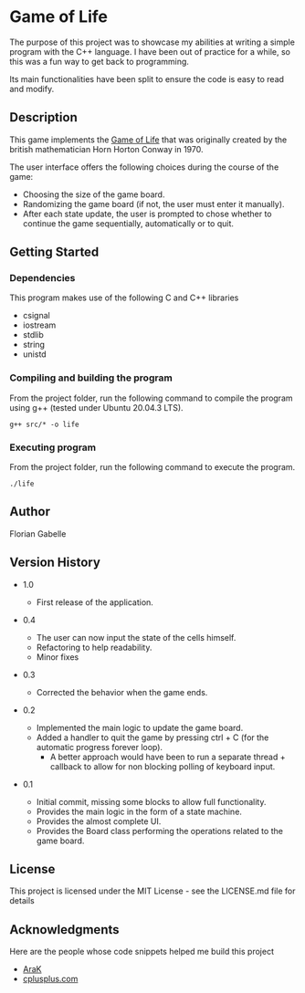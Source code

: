 # Game of Life

The purpose of this project was to showcase my abilities at writing a simple program with the C++ language.
I have been out of practice for a while, so this was a fun way to get back to programming.

Its main functionalities have been split to ensure the code is easy to read and modify.

## Description

This game implements the [Game of Life](https://en.wikipedia.org/wiki/Conway%27s_Game_of_Life) that was originally created by the british mathematician Horn Horton Conway in 1970. 

The user interface offers the following choices during the course of the game:

* Choosing the size of the game board.
* Randomizing the game board (if not, the user must enter it manually).
* After each state update, the user is prompted to chose whether to continue the game sequentially, automatically or to quit.

## Getting Started

### Dependencies

This program makes use of the following C and C++ libraries

* csignal
* iostream
* stdlib
* string
* unistd

### Compiling and building the program

From the project folder, run the following command to compile the program using g++ (tested under Ubuntu 20.04.3 LTS).

```
g++ src/* -o life
```

### Executing program

From the project folder, run the following command to execute the program.

```
./life
```

## Author

Florian Gabelle

## Version History

* 1.0
    * First release of the application.

* 0.4
    * The user can now input the state of the cells himself.
    * Refactoring to help readability.
    * Minor fixes

* 0.3 
    * Corrected the behavior when the game ends.

* 0.2
    * Implemented the main logic to update the game board.
    * Added a handler to quit the game by pressing ctrl + C (for the automatic progress forever loop).
        * A better approach would have been to run a separate thread + callback to allow for non blocking polling of keyboard input.
* 0.1
    * Initial commit, missing some blocks to allow full functionality.
    * Provides the main logic in the form of a state machine.
    * Provides the almost complete UI.
    * Provides the Board class performing the operations related to the game board.

## License

This project is licensed under the MIT License - see the LICENSE.md file for details

## Acknowledgments

Here are the people whose code snippets helped me build this project
* [AraK](https://stackoverflow.com/a/1946866)
* [cplusplus.com](https://www.cplusplus.com/reference/csignal/signal/?kw=signal)